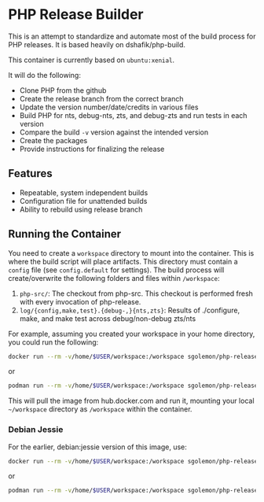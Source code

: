 # PHP Release Builder

This is an attempt to standardize and automate most of the build process for PHP releases. It is based heavily on dshafik/php-build.

This container is currently based on `ubuntu:xenial`.

It will do the following:

- Clone PHP from the github
- Create the release branch from the correct branch
- Update the version number/date/credits in various files
- Build PHP for nts, debug-nts, zts, and debug-zts and run tests in each version
- Compare the build `-v` version against the intended version
- Create the packages
- Provide instructions for finalizing the release

## Features

- Repeatable, system independent builds
- Configuration file for unattended builds
- Ability to rebuild using release branch

## Running the Container

You need to create a `workspace` directory to mount into the container.
This is where the build script will place artifacts.
This directory must contain a `config` file (see `config.default` for settings).
The build process will create/overwrite the following folders and files within `/workspace`:

1. `php-src/`: The checkout from php-src. This checkout is performed fresh with every invocation of php-release.
2. `log/{config,make,test}.{debug-,}{nts,zts}`: Results of ./configure, make, and make test across debug/non-debug zts/nts

For example, assuming you created your workspace in your home directory, you could run the following:

```sh
docker run --rm -v/home/$USER/workspace:/workspace sgolemon/php-release
```

or

```sh
podman run --rm -v/home/$USER/workspace:/workspace sgolemon/php-release
```

This will pull the image from hub.docker.com and run it,
mounting your local `~/workspace` directory as `/workspace` within the container.

### Debian Jessie

For the earlier, debian:jessie version of this image, use:

```sh
docker run --rm -v/home/$USER/workspace:/workspace sgolemon/php-release:jessie
```

or

```sh
podman run --rm -v/home/$USER/workspace:/workspace sgolemon/php-release:jessie
```
